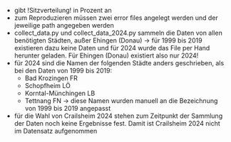 - gibt !Sitzverteilung! in Prozent an
- zum Reproduzieren müssen zwei error files angelegt werden und der jeweilige path angegeben werden
- collect_data.py und collect_data_2024.py sammeln die Daten von allen benötigten Städten, außer Ehingen (Donau) -> für 1999 bis 2019 existieren dazu keine Daten und für 2024 wurde das File per Hand herunter geladen. Für Ehingen (Donau) existiert also nur 2024!
- für 2024 sind die Namen der folgenden Städte anders geschrieben, als bei den Daten von 1999 bis 2019: 
  - Bad Krozingen FR
  - Schopfheim LÖ
  - Korntal-Münchingen LB
  - Tettnang FN
  -> diese Namen wurden manuell an die Bezeichnung von 1999 bis 2019 angepasst 
- für die Wahl von Crailsheim 2024 stehen zum Zeitpunkt der Sammlung der Daten noch keine Ergebnisse fest. Damit ist Crailsheim 2024 nicht im Datensatz aufgenommen 

